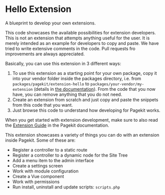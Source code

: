 # Hello Extension

A blueprint to develop your own extensions. 

This code showcases the available possibilities for extension developers. This is not an extension that attempts anything useful for the user. It is merely intended as an example for developers to copy and paste. We have tried to write extensive comments in the code. Pull requests fro improvements are always appreciated.

Basically, you can use this extension in 3 different ways:

1. To use this extension as a starting point for your own package, copy it into your vendor folder inside the packages directory, i.e. from `packages/pagekit/extension-hello` to `packages/your-vendor/my-extension` (details in [the documentation](https://pagekit.com/docs/developer-guides/todo-extension#where-to-put-your-package-files)). From the code that you now have, you can remove anything that you do not need.
2. Create an extension from scratch and just copy and paste the snippets from this code that you want.
3. Just browse this code to understand how developing for Pagekit works.

When you get started with extension development, make sure to also read the [Extension Guide](https://pagekit.com/docs/developer-guides/extensions) in the Pagekit documentation.

This extension showcases a variety of things you can do with an extension inside Pagekit. Some of these are:

- Register a controller to a static route
- Register a controller to a dynamic node for the Site Tree
- Add a menu item to the admin interface
- Create a settings screen
- Work with module configuration
- Create a Vue component
- Work with permissions
- Run install, uninstall and update scripts: `scripts.php`
